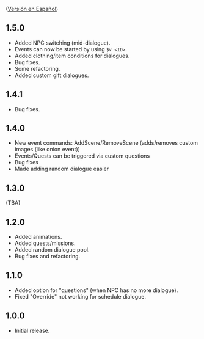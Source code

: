 ([Versión en Español](https://github.com/misty-spring/DynamicDialogues/blob/main/docs/CHANGELOG-es.md))

## 1.5.0
- Added NPC switching (mid-dialogue).
- Events can now be started by using `$v <ID>`.
- Added clothing/item conditions for dialogues.
- Bug fixes.
- Some refactoring.
- Added custom gift dialogues.

## 1.4.1
- Bug fixes.

## 1.4.0
- New event commands: AddScene/RemoveScene (adds/removes custom images (like onion event))
- Events/Quests can be triggered via custom questions
- Bug fixes
- Made adding random dialogue easier

## 1.3.0
(TBA)

## 1.2.0
- Added animations.
- Added quests/missions.
- Added random dialogue pool.
- Bug fixes and refactoring.

## 1.1.0
- Added option for "questions" (when NPC has no more dialogue).
- Fixed "Override" not working for schedule dialogue.

## 1.0.0
- Initial release.
